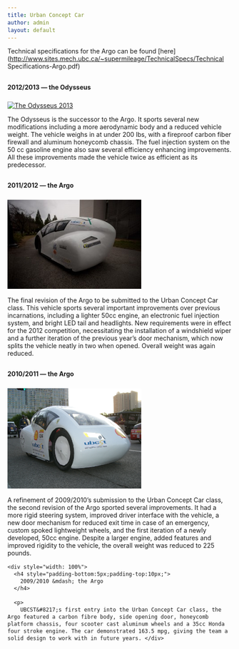 ```yaml
---
title: Urban Concept Car
author: admin
layout: default
---
```

Technical specifications for the Argo can be found [here](http://www.sites.mech.ubc.ca/~supermileage/TechnicalSpecs/Technical Specifications-Argo.pdf)

<div style="width: 100%">
  <h4 style="padding-bottom:5px;padding-top:10px;">
    2012/2013 &mdash; the Odysseus
  </h4>

  <p>
    <a href="/wp-content/uploads/2013/04/Odysseus-Med-Res.jpg"><img title="The Odysseus 2013" src="http://supermileage.ca/wp-content/uploads/2013/04/Odysseus-Med-Res.jpg" width="300"/></a>
  </p>

  <p>
    The Odysseus is the successor to the Argo. It sports several new modifications including a more aerodynamic body and a reduced vehicle weight. The vehicle weighs in at under 200 lbs, with a fireproof carbon fiber firewall and aluminum honeycomb chassis. The fuel injection system on the 50 cc gasoline engine also saw several efficiency enhancing improvements. All these improvements made the vehicle twice as efficient as its predecessor.
  </p>
</div>

<div style="width: 100%">
  <h4 style="padding-bottom:5px;padding-top:10px;">
    2011/2012 &mdash; the Argo
  </h4>

  <p>
    <a href="/wp-content/uploads/2010/09/Kevan-Cote-3048.jpg"><img title="The Argo 2012" src="/wp-content/uploads/2010/09/Kevan-Cote-3048-300x200.jpg" width="300"/></a>
  </p>

  <p>
    The final revision of the Argo to be submitted to the Urban Concept Car class. This vehicle sports several important improvements over previous incarnations, including a lighter 50cc engine, an electronic fuel injection system, and bright LED tail and headlights. New requirements were in effect for the 2012 competition, necessitating the installation of a windshield wiper and a further iteration of the previous year&#8217;s door mechanism, which now splits the vehicle neatly in two when opened. Overall weight was again reduced.
  </p>
</div>

<div style="width: 100%">
  <h4 style="padding-bottom:5px;padding-top:10px;">
    2010/2011 &mdash; the Argo
  </h4>

  <p>
    <img title="the Argo 2011" src="/wp-content/uploads/2010/09/UBCST-SEMA-26-Resize.jpg" width="300"/>
  </p>
  <p>
    A refinement of 2009/2010&#8217;s submission to the Urban Concept Car class, the second revision of the Argo sported several improvements. It had a more rigid steering system, improved driver interface with the vehicle, a new door mechanism for reduced exit time in case of an emergency, custom spoked lightweight wheels, and the first iteration of a newly developed, 50cc engine. Despite a larger engine, added features and improved rigidity to the vehicle, the overall weight was reduced to 225 pounds. </div>

    <div style="width: 100%">
      <h4 style="padding-bottom:5px;padding-top:10px;">
        2009/2010 &mdash; the Argo
      </h4>

      <p>
        UBCST&#8217;s first entry into the Urban Concept Car class, the Argo featured a carbon fibre body, side opening door, honeycomb platform chassis, four scooter cast aluminum wheels and a 35cc Honda four stroke engine. The car demonstrated 163.5 mpg, giving the team a solid design to work with in future years. </div>
